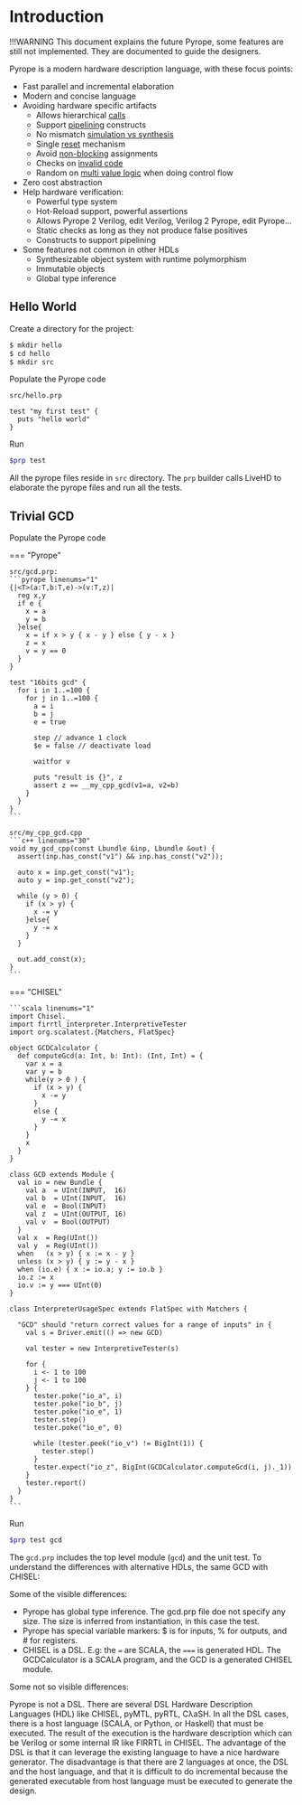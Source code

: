 # Introduction

!!!WARNING
    This document explains the future Pyrope, some features are still not
    implemented. They are documented to guide the designers.

Pyrope is a modern hardware description language, with these focus points:

* Fast parallel and incremental elaboration 
* Modern and concise language
* Avoiding hardware specific artifacts
    - Allows hierarchical [calls](00-hwdesign.md#hierarchy-calls)
    - Support [pipelining](00-hwdesign.md#pipelining) constructs
    - No mismatch [simulation vs synthesis](00-hwdesign.md#simulation-vs-synthesis)
    - Single [reset](00-hwdesign.md#reset) mechanism
    - Avoid [non-blocking](00-hwdesign.md#non-blocking-assignments) assignments
    - Checks on [invalid code](00-hwdesign.md#invalid-code)
    - Random on [multi value logic](00-hwdesign.md#multi-value-logic) when doing control flow
* Zero cost abstraction
* Help hardware verification:
    - Powerful type system
    - Hot-Reload support, powerful assertions
    - Allows Pyrope 2 Verilog, edit Verilog, Verilog 2 Pyrope, edit Pyrope...
    - Static checks as long as they not produce false positives
    - Constructs to support pipelining
* Some features not common in other HDLs
    - Synthesizable object system with runtime polymorphism
    - Immutable objects
    - Global type inference

## Hello World

Create a directory for the project:
```bash
$ mkdir hello
$ cd hello
$ mkdir src
```

Populate the Pyrope code

`src/hello.prp`
```
test "my first test" {
  puts "hello world"
}
```

Run
```bash
$prp test
```

All the pyrope files reside in `src` directory. The `prp` builder calls LiveHD to
elaborate the pyrope files and run all the tests.


## Trivial GCD

Populate the Pyrope code

=== "Pyrope"

    src/gcd.prp:
    ```pyrope linenums="1"
    {|<T>(a:T,b:T,e)->(v:T,z)|
      reg x,y
      if e {
        x = a
        y = b
      }else{
        x = if x > y { x - y } else { y - x }
        z = x
        v = y == 0
      }
    }

    test "16bits gcd" {
      for i in 1..=100 {
        for j in 1..=100 {
          a = i
          b = j
          e = true

          step // advance 1 clock
          $e = false // deactivate load

          waitfor v

          puts "result is {}", z
          assert z == __my_cpp_gcd(v1=a, v2=b)
        }
      }
    }
    ```

    src/my_cpp_gcd.cpp
    ```c++ linenums="30"
    void my_gcd_cpp(const Lbundle &inp, Lbundle &out) {
      assert(inp.has_const("v1") && inp.has_const("v2"));

      auto x = inp.get_const("v1");
      auto y = inp.get_const("v2");

      while (y > 0) {
        if (x > y) {
          x -= y
        }else{
          y -= x
        }
      }

      out.add_const(x);
    }
    ```

=== "CHISEL"

    ```scala linenums="1"
    import Chisel._
    import firrtl_interpreter.InterpretiveTester
    import org.scalatest.{Matchers, FlatSpec}

    object GCDCalculator {
      def computeGcd(a: Int, b: Int): (Int, Int) = {
        var x = a
        var y = b
        while(y > 0 ) {
          if (x > y) {
            x -= y
          }
          else {
            y -= x
          }
        }
        x
      }
    }

    class GCD extends Module {
      val io = new Bundle {
        val a  = UInt(INPUT,  16)
        val b  = UInt(INPUT,  16)
        val e  = Bool(INPUT)
        val z  = UInt(OUTPUT, 16)
        val v  = Bool(OUTPUT)
      }
      val x  = Reg(UInt())
      val y  = Reg(UInt())
      when   (x > y) { x := x - y }
      unless (x > y) { y := y - x }
      when (io.e) { x := io.a; y := io.b }
      io.z := x
      io.v := y === UInt(0)
    }

    class InterpreterUsageSpec extends FlatSpec with Matchers {

      "GCD" should "return correct values for a range of inputs" in {
        val s = Driver.emit(() => new GCD)

        val tester = new InterpretiveTester(s)

        for {
          i <- 1 to 100
          j <- 1 to 100
        } {
          tester.poke("io_a", i)
          tester.poke("io_b", j)
          tester.poke("io_e", 1)
          tester.step()
          tester.poke("io_e", 0)

          while (tester.peek("io_v") != BigInt(1)) {
            tester.step()
          }
          tester.expect("io_z", BigInt(GCDCalculator.computeGcd(i, j)._1))
        }
        tester.report()
      }
    }
    ```


Run
```bash
$prp test gcd
```

The `gcd.prp` includes the top level module (`gcd`) and the unit test. To understand the differences
with alternative HDLs, the same GCD with CHISEL:


Some of the visible differences:

* Pyrope has global type inference. The gcd.prp file doe not specify any size. The size
is inferred from instantiation, in this case the test.
* Pyrope has special variable markers: $ is for inputs, % for outputs, and # for registers.
* CHISEL is a DSL. E.g: the `=` are SCALA, the `===` is generated HDL. The GCDCalculator is
a SCALA program, and the GCD is a generated CHISEL module.


Some not so visible differences:

Pyrope is not a DSL. There are several DSL Hardware Description Languages (HDL)
like CHISEL, pyMTL, pyRTL, CλaSH. In all the DSL cases, there is a host
language (SCALA, or Python, or Haskell) that must be executed. The result of
the execution is the hardware description which can be Verilog or some internal
IR like FIRRTL in CHISEL. The advantage of the DSL is that it can leverage the
existing language to have a nice hardware generator. The disadvantage is that
there are 2 languages at once, the DSL and the host language, and that it is
difficult to do incremental because the generated executable from host language
must be executed to generate the design.

